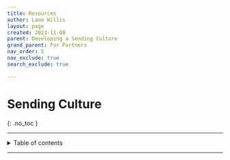 ```yaml
---
title: Resources
author: Lane Willis
layout: page
created: 2023-11-08
parent: Developing a Sending Culture
grand_parent: For Partners
nav_order: 5
nav_exclude: true
search_exclude: true

---
```


# Sending Culture
{: .no_toc }

---

<details closed markdown="block">
  <summary>
    Table of contents
  </summary>
  {: .text-delta }
1. TOC
{:toc}
</details>

---